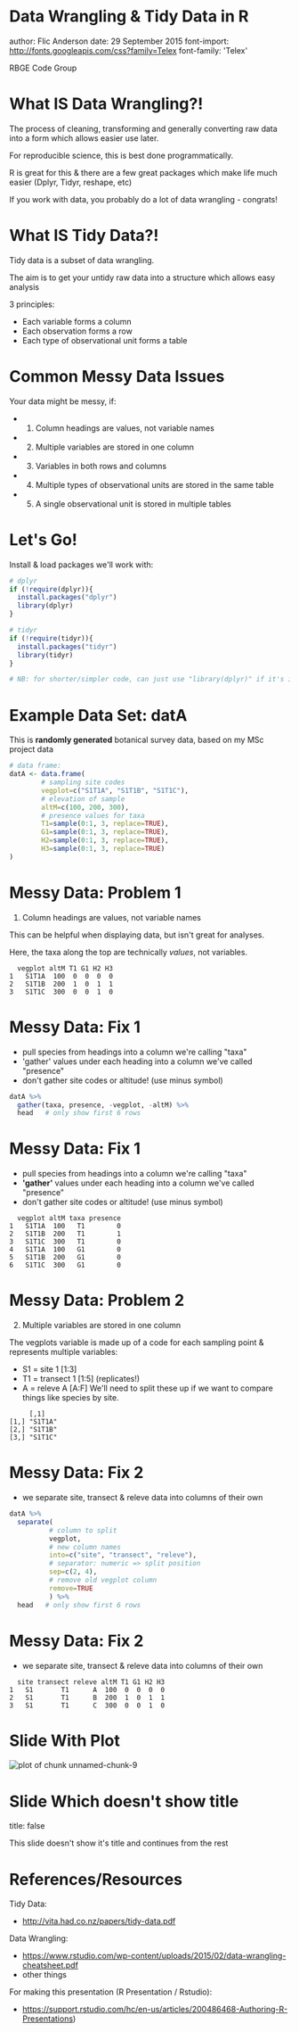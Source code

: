 Data Wrangling & Tidy Data in R
========================================================
author: Flic Anderson
date: 29 September 2015
font-import: http://fonts.googleapis.com/css?family=Telex
font-family: 'Telex'

RBGE Code Group 



What IS Data Wrangling?!
========================================================

The process of cleaning, transforming and generally converting raw data into a form which allows easier use later.

For reproducible science, this is best done programmatically.  

R is great for this & there are a few great packages which make life much easier (Dplyr, Tidyr, reshape, etc)  

If you work with data, you probably do a lot of data wrangling - congrats! 



What IS Tidy Data?!
========================================================

Tidy data is a subset of data wrangling.

The aim is to get your untidy raw data into a structure which allows easy analysis

3 principles:
- Each variable forms a column
- Each observation forms a row
- Each type of observational unit forms a table



Common Messy Data Issues
========================================================

Your data might be messy, if:
- 1) Column headings are values, not variable names 
- 2) Multiple variables are stored in one column
- 3) Variables in both rows and columns
- 4) Multiple types of observational units are stored in the same table
- 5) A single observational unit is stored in multiple tables



Let's Go!
========================================================

Install & load packages we'll work with:


```r
# dplyr
if (!require(dplyr)){
  install.packages("dplyr")
  library(dplyr)
} 

# tidyr
if (!require(tidyr)){
  install.packages("tidyr")
  library(tidyr)
} 

# NB: for shorter/simpler code, can just use "library(dplyr)" if it's installed already.
```



Example Data Set: datA
========================================================

This is **randomly generated** botanical survey data, based on my MSc project data


```r
# data frame: 
datA <- data.frame(
        # sampling site codes
        vegplot=c("S1T1A", "S1T1B", "S1T1C"),  
        # elevation of sample
        altM=c(100, 200, 300), 
        # presence values for taxa
        T1=sample(0:1, 3, replace=TRUE),  
        G1=sample(0:1, 3, replace=TRUE),  
        H2=sample(0:1, 3, replace=TRUE),  
        H3=sample(0:1, 3, replace=TRUE)
)
```



Messy Data: Problem 1
========================================================

1) Column headings are values, not variable names

This can be helpful when displaying data, but isn't great for analyses.

Here, the taxa along the top are technically *values*, not variables.


```
  vegplot altM T1 G1 H2 H3
1   S1T1A  100  0  0  0  0
2   S1T1B  200  1  0  1  1
3   S1T1C  300  0  0  1  0
```



Messy Data: Fix 1
========================================================

- pull species from headings into a column we're calling "taxa"
- 'gather' values under each heading into a column we've called "presence"
- don't gather site codes or altitude! (use minus symbol)


```r
datA %>% 
  gather(taxa, presence, -vegplot, -altM) %>%
  head   # only show first 6 rows
```



Messy Data: Fix 1
========================================================

- pull species from headings into a column we're calling "taxa"
- **'gather'** values under each heading into a column we've called "presence"
- don't gather site codes or altitude! (use minus symbol)


```
  vegplot altM taxa presence
1   S1T1A  100   T1        0
2   S1T1B  200   T1        1
3   S1T1C  300   T1        0
4   S1T1A  100   G1        0
5   S1T1B  200   G1        0
6   S1T1C  300   G1        0
```



Messy Data: Problem 2
========================================================

2) Multiple variables are stored in one column

The vegplots variable is made up of a code for each sampling point & represents multiple variables:
- S1 = site 1 [1:3]
- T1 = transect 1  \[1:5] (replicates!)
- A = releve A  [A:F]
We'll need to split these up if we want to compare things like species by site.


```
     [,1]   
[1,] "S1T1A"
[2,] "S1T1B"
[3,] "S1T1C"
```



Messy Data: Fix 2
========================================================

- we separate site, transect & releve data into columns of their own


```r
datA %>% 
  separate(
          # column to split
          vegplot, 
          # new column names
          into=c("site", "transect", "releve"), 
          # separator: numeric => split position
          sep=c(2, 4), 
          # remove old vegplot column
          remove=TRUE  
          ) %>%
  head   # only show first 6 rows
```



Messy Data: Fix 2
========================================================

- we separate site, transect & releve data into columns of their own


```
  site transect releve altM T1 G1 H2 H3
1   S1       T1      A  100  0  0  0  0
2   S1       T1      B  200  1  0  1  1
3   S1       T1      C  300  0  0  1  0
```








Slide With Plot
========================================================

![plot of chunk unnamed-chunk-9](R_DataWrangling-figure/unnamed-chunk-9-1.png) 
   


Slide Which doesn't show title
========================================================
title: false

This slide doesn't show it's title and continues from the rest



References/Resources
========================================================

Tidy Data:
- http://vita.had.co.nz/papers/tidy-data.pdf

Data Wrangling:
- https://www.rstudio.com/wp-content/uploads/2015/02/data-wrangling-cheatsheet.pdf
- other things

For making this presentation (R Presentation / Rstudio):  
- https://support.rstudio.com/hc/en-us/articles/200486468-Authoring-R-Presentations)
